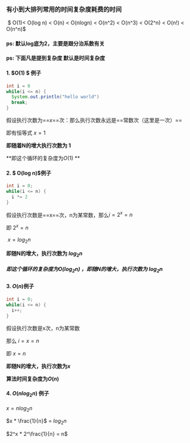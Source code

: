 ### 有小到大排列常用的时间复杂度耗费的时间

​     $ O(1)< O(log n) < O(n) < O(nlogn) < O(n^2) < O(n^3) < O(2^n) < O(n!) < O(n^n)$

#### ps: 默认log底为2，主要是跟分治系数有关

#### ps: 下面凡是提到复杂度 默认是时间复杂度



#### 1. $O(1) $ 例子

```java
int i = 0
while(i <= n) {
  System.out.println("hello world")
  break;
}

```

假设执行次数为==$x$==次：那么执行次数永远是==常数次（这里是一次）==

即有恒等式  $x = 1$

**即随着N的增大执行次数为 1**

**即这个循环的复杂度为$O(1)$ **





#### 2. $ O(log n)$例子

```java
int i = 0;
while(i <= n) {
  i *= 2
}
```

假设执行次数是==x==次，n为某常数，那么$ i = 2^x  = n$

即 $2^x = n$

​    $x = log_2n$

**即随N的增大，执行次数为 $log_2n$**

##### 即这个循环的复杂度为$O(log_2n)$ ，即随N的增大，执行次数为 $log_2n$



#### 3. $O(n)$例子

```java
int i = 0;
while(i <= n) {
  i++;
}
```

假设执行次数是x次，n为某常数

那么 $i = x = n$

即 $x = n$

**即随N的增大，执行次数为$x$**

**算法时间复杂度为$O(n)$**



#### 4. $O(nlog_2n)$ 例子



$x = nlog_2n$

$x * \frac{1}{n}$ = $log_2n$

$2^x * 2^\frac{1}{n} = n$



